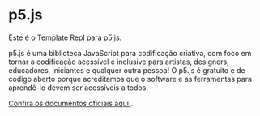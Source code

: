 # p5.js

Este é o Template Repl para p5.js.

p5.js é uma biblioteca JavaScript para codificação criativa, com foco em tornar a codificação acessível e inclusive para artistas, designers, educadores, iniciantes e qualquer outra pessoa! O p5.js é gratuito e de código aberto porque acreditamos que o software e as ferramentas para aprendê-lo devem ser acessíveis a todos.

[Confira os documentos oficiais aqui.](https://p5js.org/reference/).
